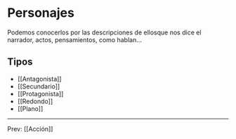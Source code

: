 # Personajes
Podemos conocerlos por las descripciones de ellosque nos dice el narrador, actos, pensamientos, como hablan...

## Tipos
- [[Antagonista]]
- [[Secundario]]
- [[Protagonista]]
- [[Redondo]]
- [[Plano]]

___
Prev: [[Acción]]